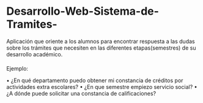 # Desarrollo-Web-Sistema-de-Tramites-
Aplicación que oriente a los alumnos para encontrar respuesta a las dudas sobre los trámites que necesiten en las diferentes etapas(semestres) de su desarrollo académico.
####
Ejemplo: 

•	¿En qué departamento puedo obtener mi constancia de créditos por actividades extra escolares?
•	¿En que semestre empiezo servicio social?
•	¿A dónde puede solicitar una constancia de calificaciones?

